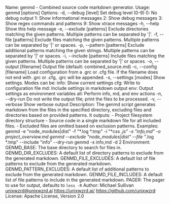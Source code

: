 Name:
      genmd - Combined source code markdown generator.
Usage:
      genmd [options]
Options:
      -d, --debug [level]       Set debug level (0-9)
                                0: No debug output
                                1: Show informational messages
                                2: Show debug messages
                                3: Show regex commands and patterns
                                9: Show xtrace messages
      -h, --help                Show this help message
      -e, --exclude [patterns]  Exclude directories matching the given patterns.
                                Multiple patterns can be separated by '|'.
      -f, --file [patterns]     Exclude files matching the given patterns.
                                Multiple patterns can be separated by '|' or spaces.
      -p, --pattern [patterns]  Exclude additional patterns matching the given strings.
                                Multiple patterns can be separated by '|' or spaces.
      -i, --include [patterns]  Include files matching the given patterns.
                                Multiple patterns can be separated by '|' or spaces.
      -o, --output [filename]   Output file (default: combined_source.md)
      -c, --config [filename]   Load configuration from a .grc or .cfg file.
                                If the filename does not end with .grc or .cfg, .grc will be appended.
      -s, --settings [modes]    Show settings. Modes can be:
                                info: Show current settings
                                cfg: Write to configuration file
                                md: Include settings in markdown output
                                env: Output settings as environment variables
                                all: Perform info, md, and env actions
      -n, --dry-run             Do not write the output file; print the files to be processed.
      -v, --verbose             Show verbose output
Description:
      The genmd script generates markdown from the files in the specified directory,
      excluding files and directories based on provided patterns. It outputs:
      - Project filesystem directory structure
      - Source code in a single markdown file for all included files.
      - Excluded files are omitted based on exclusion patterns.
Examples:
      genmd -e "node_modules|dist" -f "*.log *.tmp"  -i "*css *.js" -s "info,md" -o project_overview.md
      genmd --exclude "node_modules|dist" --file "*.log *.tmp" --include "info" --dry-run
      genmd -s info,md -d 2
Environment:
      GENMD_BASE: The base directory to search for files in.
      GENMD_DIR_EXCLUDES: A default list of directory patterns to exclude from the generated markdown.
      GENMD_FILE_EXCLUDES: A default list of file patterns to exclude from the generated markdown.
      GENMD_PATTERN_EXCLUDES: A default list of additional patterns to exclude from the generated markdown.
      GENMD_FILE_INCLUDES: A default list of file patterns to include in the generated markdown.
      PAGER: The pager to use for output, defaults to `less -R`
Author:
      Michael Sullivan <unixwzrd@unixwzrd.ai>
          https://unixwzrd.ai/
          https://github.com/unixwzrd
License:
      Apache License, Version 2.0


